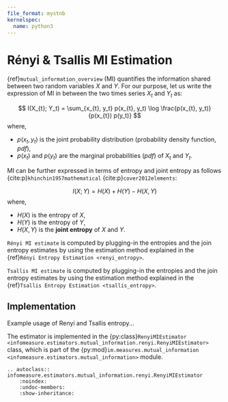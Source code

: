 ```yaml
---
file_format: mystnb
kernelspec:
  name: python3
---
```


# Rényi & Tsallis MI Estimation
{ref}`mutual_information_overview` (MI) quantifies the information shared between two random variables $X$ and $Y$. For our purpose, let us write the expression of MI in between the two times series  $X_t$ and $Y_t$ as:

$$
I(X_{t}; Y_t) = \sum_{x_{t}, y_t} p(x_{t}, y_t) \log \frac{p(x_{t}, y_t)}{p(x_{t}) p(y_t)}
$$
where,
- $p(x_t,y_t)$ is the joint probability distribution (probability density function, _pdf_),
- $p(x_t)$ and  $p(y_t)$ are the marginal probabilities (_pdf_) of $X_t$ and $Y_t$.

MI can be further expressed in terms of entropy and joint entropy as follows {cite:p}`khinchin1957mathematical` {cite:p}`cover2012elements`:

$$
I(X; Y) = H(X) + H(Y) - H(X, Y)
$$
where,
- $H(X)$ is the entropy of $X$,
- $H(Y)$ is the entropy of $Y$,
- $H(X, Y)$ is the **joint entropy** of $X$ and $Y$.

``Rényi MI estimate`` is computed by plugging-in the entropies and the join entropy estimates by using the estimation method explained in the {ref}`Rényi Entropy Estimation <renyi_entropy>`.

``Tsallis MI estimate``  is computed by plugging-in the entropies and the join entropy estimates by using the estimation method explained in the {ref}`Tsallis Entropy Estimation <tsallis_entropy>`.


## Implementation
Example usage of Renyi and Tsallis entropy...

The estimator is implemented in the {py:class}`RenyiMIEstimator <infomeasure.estimators.mutual_information.renyi.RenyiMIEstimator>` class,
which is part of the {py:mod}`im.measures.mutual_information <infomeasure.estimators.mutual_information>` module.

```{eval-rst}
.. autoclass:: infomeasure.estimators.mutual_information.renyi.RenyiMIEstimator
    :noindex:
    :undoc-members:
    :show-inheritance:
```

